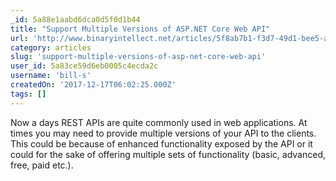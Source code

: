 ```yaml
---
_id: 5a88e1aabd6dca0d5f0d1b44
title: "Support Multiple Versions of ASP.NET Core Web API"
url: 'http://www.binaryintellect.net/articles/5f8ab7b1-f3d7-49d1-bee5-a5d5ff564794.aspx'
category: articles
slug: 'support-multiple-versions-of-asp-net-core-web-api'
user_id: 5a83ce59d6eb0005c4ecda2c
username: 'bill-s'
createdOn: '2017-12-17T06:02:25.000Z'
tags: []
---
```


Now a days REST APIs are quite commonly used in web applications. At times you may need to provide multiple versions of your API to the clients. This could be because of enhanced functionality exposed by the API or it could for the sake of offering multiple sets of functionality (basic, advanced, free, paid etc.). 
